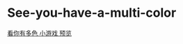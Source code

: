 # See-you-have-a-multi-color

[看你有多色 小游戏 预览][1]

[1]: http://www.bigtail.com.cn/See-you-have-a-multi-color/
